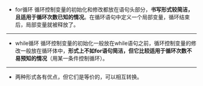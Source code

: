 - for循环
循环控制变量的初始化和修改都放在语句头部分，**书写形式较简洁，且适用于循环次数已知的情况**。在循环语句中定义一个局部变量，循环结束后，局部变量就被释放了。
***
- while循环
循环控制变量的初始化一般放在while语句之前，循环控制变量的修改一般放在循环体中，**形式上不如for语句简洁，但它比较适用于循环次数不易预知的情况**（用某一条件控制循环）。
***
- 两种形式各有优点，但它们是等价的，可以相互转换。
